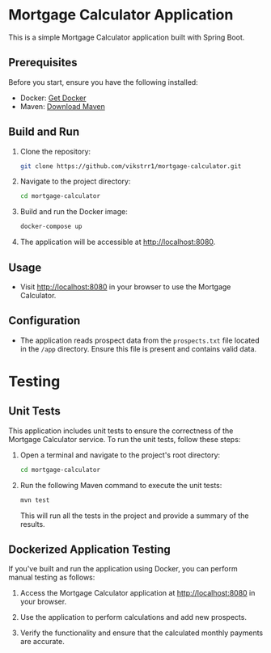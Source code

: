 # Mortgage Calculator Application

This is a simple Mortgage Calculator application built with Spring Boot.

## Prerequisites

Before you start, ensure you have the following installed:

- Docker: [Get Docker](https://docs.docker.com/get-docker/)
- Maven: [Download Maven](https://maven.apache.org/download.cgi)

## Build and Run

1. Clone the repository:

    ```bash
    git clone https://github.com/vikstrr1/mortgage-calculator.git
    ```

2. Navigate to the project directory:

    ```bash
    cd mortgage-calculator
    ```

3. Build and run the Docker image:

    ```bash
    docker-compose up
    ```


4. The application will be accessible at [http://localhost:8080](http://localhost:8080).



## Usage

- Visit [http://localhost:8080](http://localhost:8080) in your browser to use the Mortgage Calculator.

## Configuration

- The application reads prospect data from the `prospects.txt` file located in the `/app` directory. Ensure this file is present and contains valid data.

# Testing

## Unit Tests

This application includes unit tests to ensure the correctness of the Mortgage Calculator service. To run the unit tests, follow these steps:


1. Open a terminal and navigate to the project's root directory:

    ```bash
    cd mortgage-calculator
    ```

2. Run the following Maven command to execute the unit tests:

    ```bash
    mvn test
    ```

   This will run all the tests in the project and provide a summary of the results.

## Dockerized Application Testing

If you've built and run the application using Docker, you can perform manual testing as follows:

1. Access the Mortgage Calculator application at [http://localhost:8080](http://localhost:8080) in your browser.

2. Use the application to perform calculations and add new prospects.

3. Verify the functionality and ensure that the calculated monthly payments are accurate.



